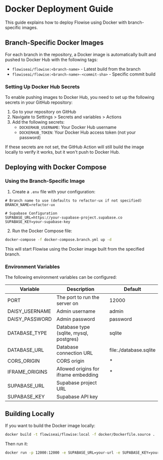 # Docker Deployment Guide

This guide explains how to deploy Flowise using Docker with branch-specific images.

## Branch-Specific Docker Images

For each branch in the repository, a Docker image is automatically built and pushed to Docker Hub with the following tags:
- `flowiseai/flowise:<branch-name>` - Latest build from the branch
- `flowiseai/flowise:<branch-name>-<commit-sha>` - Specific commit build

### Setting Up Docker Hub Secrets

To enable pushing images to Docker Hub, you need to set up the following secrets in your GitHub repository:

1. Go to your repository on GitHub
2. Navigate to Settings > Secrets and variables > Actions
3. Add the following secrets:
   - `DOCKERHUB_USERNAME`: Your Docker Hub username
   - `DOCKERHUB_TOKEN`: Your Docker Hub access token (not your password)

If these secrets are not set, the GitHub Action will still build the image locally to verify it works, but it won't push to Docker Hub.

## Deploying with Docker Compose

### Using the Branch-Specific Image

1. Create a `.env` file with your configuration:

```
# Branch name to use (defaults to refactor-ux if not specified)
BRANCH_NAME=refactor-ux

# Supabase Configuration
SUPABASE_URL=https://your-supabase-project.supabase.co
SUPABASE_KEY=your-supabase-key
```

2. Run the Docker Compose file:

```bash
docker-compose -f docker-compose.branch.yml up -d
```

This will start Flowise using the Docker image built from the specified branch.

### Environment Variables

The following environment variables can be configured:

| Variable | Description | Default |
|----------|-------------|---------|
| PORT | The port to run the server on | 12000 |
| DAISY_USERNAME | Admin username | admin |
| DAISY_PASSWORD | Admin password | password |
| DATABASE_TYPE | Database type (sqlite, mysql, postgres) | sqlite |
| DATABASE_URL | Database connection URL | file:./database.sqlite |
| CORS_ORIGIN | CORS origin | * |
| IFRAME_ORIGINS | Allowed origins for iframe embedding | * |
| SUPABASE_URL | Supabase project URL | |
| SUPABASE_KEY | Supabase API key | |

## Building Locally

If you want to build the Docker image locally:

```bash
docker build -t flowiseai/flowise:local -f docker/Dockerfile.source .
```

Then run it:

```bash
docker run -p 12000:12000 -e SUPABASE_URL=your-url -e SUPABASE_KEY=your-key flowiseai/flowise:local
```